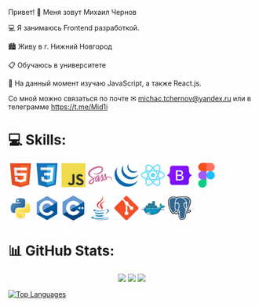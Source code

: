 Привет! 👋 Меня зовут Михаил Чернов

💻 Я занимаюсь Frontend разработкой.

🏙 Живу в г. Нижний Новгород

📋 Обучаюсь в университете

🧠 На данный момент изучаю JavaScript, а также React.js.

Со мной можно связаться по почте ✉ michac.tchernov@yandex.ru или в телеграмме https://t.me/Mid1i




# 💻 Skills:
<p display="flex">
  <img src="https://github.com/devicons/devicon/blob/master/icons/html5/html5-original.svg" width="50" height="50" />
  <img src="https://github.com/devicons/devicon/blob/master/icons/css3/css3-original.svg" width="50" height="50" />
  <img src="https://github.com/devicons/devicon/blob/master/icons/javascript/javascript-original.svg" width="50" height="50" />
  <img src="https://github.com/devicons/devicon/blob/master/icons/sass/sass-original.svg" width="50" height="50" />
  <img src="https://github.com/devicons/devicon/blob/master/icons/jquery/jquery-original.svg" width="50" height="50" />
  <img src="https://github.com/devicons/devicon/blob/master/icons/react/react-original.svg" width="50" height="50" />
  <img src="https://github.com/devicons/devicon/blob/master/icons/bootstrap/bootstrap-original.svg" width="50" height="50" />
  <img src="https://github.com/devicons/devicon/blob/master/icons/figma/figma-original.svg" width="50" height="50" />
</p>
<p display="flex">
  <img src="https://github.com/devicons/devicon/blob/master/icons/python/python-original.svg" width="50" height="50" />
  <img src="https://github.com/devicons/devicon/blob/master/icons/c/c-original.svg" width="50" height="50" />
  <img src="https://github.com/devicons/devicon/blob/master/icons/cplusplus/cplusplus-original.svg" width="50" height="50" />
  <img src="https://github.com/devicons/devicon/blob/master/icons/java/java-original.svg" width="50" height="50" />
  <img src="https://github.com/devicons/devicon/blob/master/icons/git/git-original.svg" width="50" height="50" />
  <img src="https://github.com/devicons/devicon/blob/master/icons/docker/docker-original.svg" width="50" height="50" />
  <img src="https://github.com/devicons/devicon/blob/master/icons/postgresql/postgresql-original.svg" width="50" height="50" />
</p>




# 📊 GitHub Stats:
<p display="flex" align="center" gap="100px">
  <img src="https://github-readme-stats.vercel.app/api?username=Mid1i&theme=react&hide_border=true&include_all_commits=true&count_private=false" />
  <img src="https://github-readme-streak-stats.herokuapp.com/?user=Mid1i&theme=react&hide_border=true" />
  <img src="https://github-readme-stats.vercel.app/api/top-langs/?username=Mid1i&theme=react&hide_border=true&include_all_commits=true&count_private=false&layout=compact" />
</p>
<a href="https://github.com/Mid1i" align="left"><img src="https://github-readme-stats.vercel.app/api/top-langs/?username=Mid1i&langs_count=10&title_color=0891b2&text_color=ffffff&icon_color=0891b2&bg_color=1c1917&hide_border=true&locale=en&custom_title=Top%5%Languages" alt="Top Languages" /></a>
